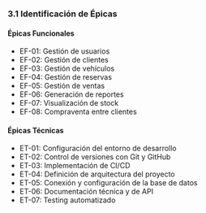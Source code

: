 ### 3.1 Identificación de Épicas

#### Épicas Funcionales
- EF-01: Gestión de usuarios
- EF-02: Gestión de clientes
- EF-03: Gestión de vehículos
- EF-04: Gestión de reservas
- EF-05: Gestión de ventas
- EF-06: Generación de reportes
- EF-07: Visualización de stock
- EF-08: Compraventa entre clientes

#### Épicas Técnicas
- ET-01: Configuración del entorno de desarrollo
- ET-02: Control de versiones con Git y GitHub
- ET-03: Implementación de CI/CD
- ET-04: Definición de arquitectura del proyecto
- ET-05: Conexión y configuración de la base de datos
- ET-06: Documentación técnica y de API
- ET-07: Testing automatizado
